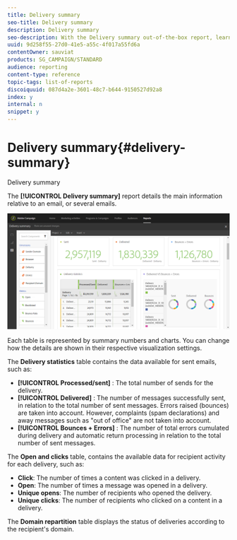 ```yaml
---
title: Delivery summary
seo-title: Delivery summary
description: Delivery summary
seo-description: With the Delivery summary out-of-the-box report, learn about your deliveries statistics, such as number of sends, bounces and opens.
uuid: 9d258f55-27d0-41e5-a55c-4f017a55fd6a
contentOwner: sauviat
products: SG_CAMPAIGN/STANDARD
audience: reporting
content-type: reference
topic-tags: list-of-reports
discoiquuid: 087d4a2e-3601-48c7-b644-9150527d92a8
index: y
internal: n
snippet: y
---
```


# Delivery summary{#delivery-summary}

Delivery summary

The **[!UICONTROL Delivery summary]** report details the main information relative to an email, or several emails.

![](assets/campaign_reports_1.png)

Each table is represented by summary numbers and charts. You can change how the details are shown in their respective visualization settings.

The **Delivery statistics** table contains the data available for sent emails, such as:

* **[!UICONTROL Processed/sent]** : The total number of sends for the delivery.
* **[!UICONTROL Delivered]** : The number of messages successfully sent, in relation to the total number of sent messages. Errors raised (bounces) are taken into account. However, complaints (spam declarations) and away messages such as "out of office" are not taken into account.
* **[!UICONTROL Bounces + Errors]** : The number of total errors cumulated during delivery and automatic return processing in relation to the total number of sent messages.

The **Open and clicks** table, contains the available data for recipient activity for each delivery, such as:

* **Click**: The number of times a content was clicked in a delivery.
* **Open**: The number of times a message was opened in a delivery.
* **Unique opens**: The number of recipients who opened the delivery.
* **Unique clicks**: The number of recipients who clicked on a content in a delivery.

The **Domain repartition** table displays the status of deliveries according to the recipient's domain.
